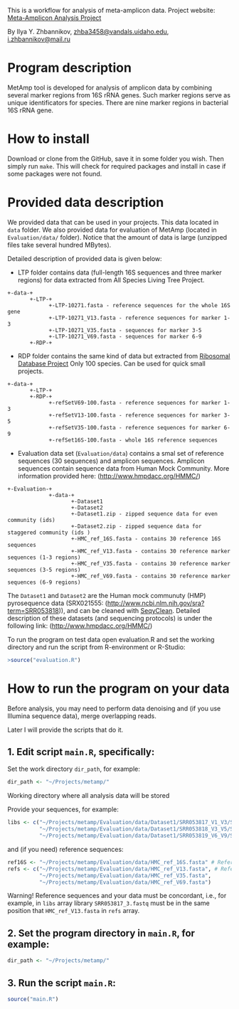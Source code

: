 This is a workflow for analysis of meta-amplicon data. Project website: [Meta-Amplicon Analysis Project](http://izhbannikov.github.io/MetAmp/)

By Ilya Y. Zhbannikov, zhba3458@vandals.uidaho.edu, i.zhbannikov@mail.ru

# Program description

MetAmp tool is developed for analysis of amplicon data by combining several marker regions from 16S rRNA genes.
Such marker regions serve as unique identificators for species. There are nine marker regions in bacterial 
16S rRNA gene.

# How to install

Download or clone from the GitHub, save it in some folder you wish. Then simply run ```make```. 
This will check for required packages and install in case if some packages were not found.

# Provided data description

We provided data that can be used in your projects. This data located in ```data``` folder.
We also provided data for evaluation of MetAmp (located in ```Evaluation/data/``` folder). 
Notice that the amount of data is large (unzipped files take several hundred MBytes). 

Detailed description of provided data is given below:

* LTP folder contains data (full-length 16S sequences and three marker regions) for
data extracted from All Species Living Tree Project.

```
+-data-+
	   +-LTP-+
			 +-LTP-10271.fasta - reference sequences for the whole 16S gene
	  		 +-LTP-10271_V13.fasta - reference sequences for marker 1-3
	  		 +-LTP-10271_V35.fasta - sequences for marker 3-5
	  		 +-LTP-10271_V69.fasta - sequences for marker 6-9
	   +-RDP-+
```

* RDP folder contains the same kind of data but extracted from [Ribosomal Database Project](http://rdp.cme.msu.edu/)
Only 100 species. Can be used for quick small projects.

```
+-data-+
	   +-LTP-+
	   +-RDP-+
	   		 +-refSetV69-100.fasta - reference sequences for marker 1-3
	   		 +-refSetV13-100.fasta - reference sequences for marker 3-5
	  		 +-refSetV35-100.fasta - reference sequences for marker 6-9
	  		 +-refSet16S-100.fasta - whole 16S reference sequences
```
* Evaluation data set (```Evaluation/data```) contains a smal set of reference sequences (30 sequences) and amplicon sequences.
Amplicon sequences contain sequence data from Human Mock Community. More information  provided here: (http://www.hmpdacc.org/HMMC/)

```
+-Evaluation-+
			 +-data-+
			 		+-Dataset1
			 		+-Dataset2
	 	     		+-Dataset1.zip - zipped sequence data for even community (ids)
		     		+-Dataset2.zip - zipped sequence data for staggered community (ids )
		     		+-HMC_ref_16S.fasta - contains 30 reference 16S sequences
		     		+-HMC_ref_V13.fasta - contains 30 reference marker sequences (1-3 regions)
		     		+-HMC_ref_V35.fasta - contains 30 reference marker sequences (3-5 regions)
		     		+-HMC_ref_V69.fasta - contains 30 reference marker sequences (6-9 regions)
```

The ```Dataset1``` and ```Dataset2``` are the Human mock communuty (HMP) pyrosequence data (SRX021555: (http://www.ncbi.nlm.nih.gov/sra?term=SRR053818)), and can be cleaned with [SeqyClean](https://bitbucket.org/izhbannikov/seqyclean).
Detailed description of these datasets (and sequencing protocols) is under the following link: (http://www.hmpdacc.org/HMMC/)

To run the program on test data open evaluation.R and set the working directory and run the script from R-environment or R-Studio:

~~~R
>source("evaluation.R")
~~~

# How to run the program on your data

Before analysis, you may need to perform data denoising and (if you use Illumina sequence data), merge overlapping reads.

Later I will provide the scripts that do it.

## 1. Edit script ```main.R```, specifically:

Set the work directory ```dir_path```, for example:

~~~R
dir_path <- "~/Projects/metamp/"
~~~
Working directory where all analysis data will be stored

Provide your sequences, for example:

~~~R
libs <- c("~/Projects/metamp/Evaluation/data/Dataset1/SRR053817_V1_V3/SRR053817_3.fastq",  # V1-3
          "~/Projects/metamp/Evaluation/data/Dataset1/SRR053818_V3_V5/SRR053818_3.fasta",  # V3-5
          "~/Projects/metamp/Evaluation/data/Dataset1/SRR053819_V6_V9/SRR053819_3.fastq")  # V6-9
~~~

and (if you need) reference sequences:

~~~R
ref16S <- "~/Projects/metamp/Evaluation/data/HMC_ref_16S.fasta" # Reference 16S gene sequences
refs <- c("~/Projects/metamp/Evaluation/data/HMC_ref_V13.fasta", # Reference gude (marker) regions
          "~/Projects/metamp/Evaluation/data/HMC_ref_V35.fasta",        
          "~/Projects/metamp/Evaluation/data/HMC_ref_V69.fasta")
~~~

Warning! Reference sequences and your data must be concordant, i.e., for example, in ```libs``` array library ```SRR053817_3.fastq``` 
must be in the same position that ```HMC_ref_V13.fasta``` in ```refs``` array.

## 2. Set the program directory in ```main.R```, for example:

~~~R
dir_path <- "~/Projects/metamp/"
~~~


## 3. Run the script ```main.R```:

~~~R
source("main.R")
~~~